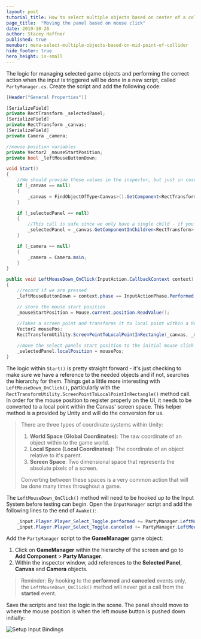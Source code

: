 ```yaml
---
layout: post
tutorial_title: How to select multiple objects based on center of a collider
page_title:  "Moving the panel based on mouse click"
date: 2019-10-26
author: Stacey Haffner
published: true
menubar: menu-select-multiple-objects-based-on-mid-point-of-collider
hide_footer: true
hero_height: is-small
---
```


The logic for managing selected game objects and performing the correct action when the input is triggered will be done in a new script, called `PartyManager.cs`. Create the script and add the following code:

```csharp
[Header("General Properties")]

[SerializeField] 
private RectTransform _selectedPanel;
[SerializeField]
private RectTransform _canvas;
[SerializeField]
private Camera _camera;

//mouse position variables
private Vector2 _mouseStartPosition;
private bool _leftMouseButtonDown;

void Start()
{
    //We should provide these values in the inspector, but just in case we'll traverse the hierarchy to find them
    if (_canvas == null)
    {
        _canvas = FindObjectOfType<Canvas>().GetComponent<RectTransform>();
    }

    if (_selectedPanel == null)
    {
        //This call is safe since we only have a single child - if you grow your UI beyond one child, this will need to be changed.
        _selectedPanel = _canvas.GetComponentInChildren<RectTransform>();
    }

    if (_camera == null)
    {
        _camera = Camera.main;
    }
}

public void LeftMouseDown_OnClick(InputAction.CallbackContext context)
{
    //record if we are pressed
    _leftMouseButtonDown = context.phase == InputActionPhase.Performed;

    // store the mouse start position
    _mouseStartPosition = Mouse.current.position.ReadValue();
        
    //Takes a screen point and transforms it to local point within a Rect Transform (in this case, the canvas)
    Vector2 mousePos;
    RectTransformUtility.ScreenPointToLocalPointInRectangle(_canvas, _mouseStartPosition, _camera_, out mousePos);

    //move the select panels start position to the initial mouse click position
    _selectedPanel.localPosition = mousePos;
}
```

The logic within `Start()` is pretty straight forward - it's just checking to make sure we have a reference to the needed objects and if not, searches the hierarchy for them. Things get a little more interesting with `LeftMouseDown_OnClick()`, particularly with the `RectTransformUtility.ScreenPointToLocalPointInRectangle()` method call. In order for the mouse position to register properly on the UI, it needs to be converted to a local point within the Canvas' screen space. This helper method is a provided by Unity and will do the conversion for us. 

> There are three types of coordinate systems within Unity:
> 
> 1. **World Space (Global Coordinates)**: The raw coordinate of an object within to the game world. 
> 2. **Local Space (Local Coordinates)**: The coordinate of an object relative to it's parent. 
> 3. **Screen Space**: Two dimensional space that represents the absolute pixels of a screen. 
>
> Converting between these spaces is a very common action that will be done many times throughout a game.

The `LeftMouseDown_OnClick()` method will need to be hooked up to the Input System before testing can begin. Open the `InputManager` script and add the following lines to the end of `Awake()`:

```csharp
    _input.Player.Player_Select_Toggle.performed += PartyManager.LeftMouseDown_OnClick;
    _input.Player.Player_Select_Toggle.canceled += PartyManager.LeftMouseDown_OnClick;
```

Add the `PartyManager` script to the **GameManager** game object:

1. Click on **GameManager** within the hierarchy of the screen and go to **Add Component** > **Party Manager**.
2. Within the inspector window, add references to the **Selected Panel**, **Canvas** and **Camera** objects.

> Reminder: By hooking to the **performed** and **canceled** events only, the `LeftMouseDown_OnClick()` method will never get a call from the **started** event.

Save the scripts and test the logic in the scene. The panel should move to where the mouse position is when the left mouse button is pushed down initially:

![Setup Input Bindings]({{page.dir}}/images/pt-3-1-mouse-move-panel-demo.gif)
